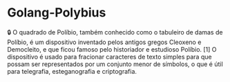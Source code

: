 # Golang-Polybius
:lock: O quadrado de Políbio, também conhecido como o tabuleiro de damas de Políbio, é um dispositivo inventado pelos antigos gregos Cleoxeno e Democleito, e que ficou famoso pelo historiador e estudioso Políbio. [1] O dispositivo é usado para fracionar caracteres de texto simples para que possam ser representados por um conjunto menor de símbolos, o que é útil para telegrafia, esteganografia e criptografia.
